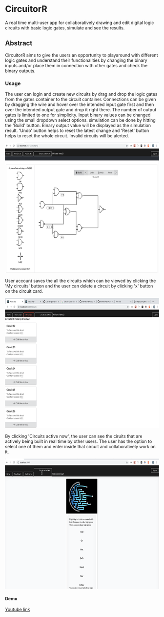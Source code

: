 # CircuitorR

A real time multi-user app for collaboratively drawing and edit digital logic circuits with basic logic gates, simulate and see the results.

## Abstract

CircuitorR aims to give the users an opportunity to playaround with different logic gates and understand their functionalities by changing the binary inputs and/or place them in connection with other gates and check the binary outputs.

### Usage

The user can login and create new circuits by drag and drop the logic gates from the gates container to the circuit container. Connections can be given by dragging the wire and hover over the intended input gate first and then over the intended output gate and drop it right there. The number of output gates is limited to one for simplicity. Input binary values can be changed using the small dropdown select options. simulation can be done by hitting the 'Build' button. Binary output value will be displayed as the simulation result. 'Undo' button helps to reset the latest change and 'Reset' button helps to reset the whole circuit. Invalid circuits will be alerted. 

<div>
    <img src = "./assets/completedCircuit.png" width="700" height="425"  />
</div>

User account saves the all the circuits which can be viewed by clicking the 'My circuits' button and the user can delete a circuit by clicking 'x' button on the circuit card. 

<div>
    <img src = "./assets/circuitCards.png" width="700" height="425"  />
</div>

By clicking 'Circuits active now', the user can see the ciruits that are actively being built in real time by other users. The user has the option to select one of them and enter inside that circuit and collaboratively work on it. 

<div>
    <img src = "./assets/realtimeoptionsHomePage.png" width="700" height="425"  />
</div>

#### Demo 

[Youtube link](https://www.youtube.com/watch?v=YiMw6rQiVAM&t=1s)

